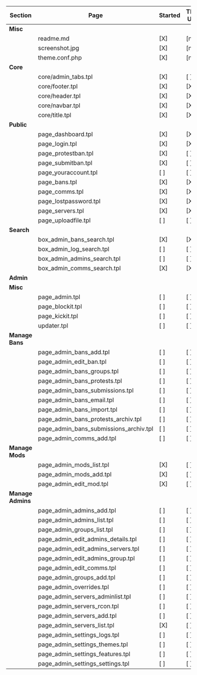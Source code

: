 | Section           | Page                                   | Started | Theming Usable? | Coding Usable? | Related Issues |
| ----------------- | -------------------------------------- | ------- | --------------- | -------------- | -------------- |
| **Misc**          |                                        |         |                 |                |                |
|                   | readme.md                              | [X]     | [na]            | [na]           |                |
|                   | screenshot.jpg                         | [X]     | [na]            | [na]           |                |
|                   | theme.conf.php                         | [X]     | [na]            | [na]           |                |
| **Core**          |                                        |         |                 |                |                |
|                   | core/admin_tabs.tpl                    | [X]     | [ ]             | [ ]            |                |
|                   | core/footer.tpl                        | [X]     | [X]             | [ ]            | #3             |
|                   | core/header.tpl                        | [X]     | [X]             | [ ]            |                |
|                   | core/navbar.tpl                        | [X]     | [X]             | [ ]            | #4             |
|                   | core/title.tpl                         | [X]     | [X]             | [ ]            |                |
| **Public**        |                                        |         |                 |                |                |
|                   | page_dashboard.tpl                     | [X]     | [X]             | [ ]            | #1             |
|                   | page_login.tpl                         | [X]     | [X]             | [ ]            |                |
|                   | page_protestban.tpl                    | [X]     | [ ]             | [ ]            |                |
|                   | page_submitban.tpl                     | [X]     | [ ]             | [ ]            | #9             |
|                   | page_youraccount.tpl                   | [ ]     | [ ]             | [ ]            |                |
|                   | page_bans.tpl                          | [X]     | [X]             | [ ]            |                |
|                   | page_comms.tpl                         | [X]     | [X]             | [ ]            |                |
|                   | page_lostpassword.tpl                  | [X]     | [X]             | [ ]            |                |
|                   | page_servers.tpl                       | [X]     | [X]             | [ ]            | #5             |
|                   | page_uploadfile.tpl                    | [ ]     | [ ]             | [ ]            |                |
| **Search**        |                                        |         |                 |                |                |
|                   | box_admin_bans_search.tpl              | [X]     | [X]             | [ ]            |                |
|                   | box_admin_log_search.tpl               | [ ]     | [ ]             | [ ]            |                |
|                   | box_admin_admins_search.tpl            | [ ]     | [ ]             | [ ]            |                |
|                   | box_admin_comms_search.tpl             | [X]     | [X]             | [ ]            |                |
| **Admin**         |                                        |         |                 |                |                |
| **Misc**          |                                        |         |                 |                |                |
|                   | page_admin.tpl                         | [ ]     | [ ]             | [ ]            |                |
|                   | page_blockit.tpl                       | [ ]     | [ ]             | [ ]            |                |
|                   | page_kickit.tpl                        | [ ]     | [ ]             | [ ]            |                |
|                   | updater.tpl                            | [ ]     | [ ]             | [ ]            |                |
| **Manage Bans**   |                                        |         |                 |                |                |
|                   | page_admin_bans_add.tpl                | [ ]     | [ ]             | [ ]            |                |
|                   | page_admin_edit_ban.tpl                | [ ]     | [ ]             | [ ]            |                |
|                   | page_admin_bans_groups.tpl             | [ ]     | [ ]             | [ ]            |                |
|                   | page_admin_bans_protests.tpl           | [ ]     | [ ]             | [ ]            |                |
|                   | page_admin_bans_submissions.tpl        | [ ]     | [ ]             | [ ]            |                |
|                   | page_admin_bans_email.tpl              | [ ]     | [ ]             | [ ]            |                |
|                   | page_admin_bans_import.tpl             | [ ]     | [ ]             | [ ]            |                |
|                   | page_admin_bans_protests_archiv.tpl    | [ ]     | [ ]             | [ ]            |                |
|                   | page_admin_bans_submissions_archiv.tpl | [ ]     | [ ]             | [ ]            |                |
|                   | page_admin_comms_add.tpl               | [ ]     | [ ]             | [ ]            |                |
| **Manage Mods**   |                                        |         |                 |                |                |
|                   | page_admin_mods_list.tpl               | [X]     | [ ]             | [ ]            |                |
|                   | page_admin_mods_add.tpl                | [X]     | [ ]             | [ ]            |                |
|                   | page_admin_edit_mod.tpl                | [X]     | [ ]             | [ ]            |                |
| **Manage Admins** |                                        |         |                 |                |                |
|                   | page_admin_admins_add.tpl              | [ ]     | [ ]             | [ ]            |                |
|                   | page_admin_admins_list.tpl             | [ ]     | [ ]             | [ ]            |                |
|                   | page_admin_groups_list.tpl             | [ ]     | [ ]             | [ ]            |                |
|                   | page_admin_edit_admins_details.tpl     | [ ]     | [ ]             | [ ]            |                |
|                   | page_admin_edit_admins_servers.tpl     | [ ]     | [ ]             | [ ]            |                |
|                   | page_admin_edit_admins_group.tpl       | [ ]     | [ ]             | [ ]            |                |
|                   | page_admin_edit_comms.tpl              | [ ]     | [ ]             | [ ]            |                |
|                   | page_admin_groups_add.tpl              | [ ]     | [ ]             | [ ]            |                |
|                   | page_admin_overrides.tpl               | [ ]     | [ ]             | [ ]            |                |
|                   | page_admin_servers_adminlist.tpl       | [ ]     | [ ]             | [ ]            |                |
|                   | page_admin_servers_rcon.tpl            | [ ]     | [ ]             | [ ]            |                |
|                   | page_admin_servers_add.tpl             | [ ]     | [ ]             | [ ]            |                |
|                   | page_admin_servers_list.tpl            | [X]     | [ ]             | [ ]            |                |
|                   | page_admin_settings_logs.tpl           | [ ]     | [ ]             | [ ]            |                |
|                   | page_admin_settings_themes.tpl         | [ ]     | [ ]             | [ ]            |                |
|                   | page_admin_settings_features.tpl       | [ ]     | [ ]             | [ ]            |                |
|                   | page_admin_settings_settings.tpl       | [ ]     | [ ]             | [ ]            |                |
